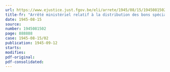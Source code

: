 ```yaml
---
url: https://www.ejustice.just.fgov.be/eli/arrete/1945/08/15/1945081502/justel
title-fr: "Arrêté ministériel relatif à la distribution des bons spéciaux pour ressemelage des chaussures"
date: 1945-08-15
source:
number: 1945081502
page: 888888
case: 1945-08-15/02
publication: 1945-09-12
starts:
modifies:
pdf-original:
pdf-consolidated:
---
```



